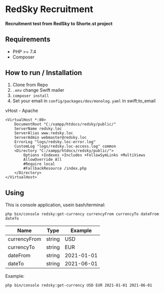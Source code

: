 # RedSky Recruitment

#### Recruitment test from RedSky to Shorte.st project

## Requirements
- PHP >= 7.4
- Composer

## How to run / Installation
1. Clone from Repo
2. ```.env``` change Swift mailer
3. ```composer install```
4. Set your email in ```config/packages/dev/monolog.yaml``` in swift:to_email

vHost - Apache
```
<VirtualHost *:80>
	DocumentRoot "C:/xampp/htdocs/redsky/public/"
	ServerName redsky.loc
	ServerAlias www.redsky.loc
	ServerAdmin webmaster@redsky.loc
	ErrorLog "logs/redsky.loc-error.log"
	CustomLog "logs/redsky.loc-access.log" common
	<Directory "C:/xampp/htdocs/redsky/public/">
		Options +Indexes +Includes +FollowSymLinks +MultiViews
	    AllowOverride All
	    #Require local
		#FallbackResource /index.php
	</Directory>
</VirtualHost>
```

## Using

This is console application, usein bash/terminal:
```
php bin/console redsky:get-currency currencyFrom currencyTo dateFrom dateTo
```
| Name | Type | Example |
|---|---|---|
| currencyFrom | string | USD |
| currencyTo | string | EUR |
| dateFrom | string | 2021-01-01 |
| dateTo | string | 2021-06-01 |


Example:
```
php bin/console redsky:get-currency USD EUR 2021-01-01 2021-06-01
```

